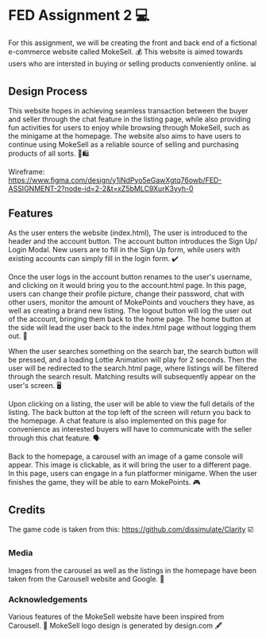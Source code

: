 # FED Assignment 2 💻
For this assignment, we will be creating the front and back end of a fictional e-commerce website called MokeSell. 💰
This website is aimed towards users who are intersted in buying or selling products conveniently online. 📊
## Design Process
This website hopes in achieving seamless transaction between the buyer and seller through the chat feature in the listing page, while also providing fun activities for users to enjoy while browsing through MokeSell, such as the minigame at the homepage. The website also aims to have users to continue using MokeSell as a reliable source of selling and purchasing products of all sorts. 🛒🛍️

Wireframe: https://www.figma.com/design/y1iNdPyo5eGawXgtq76owb/FED-ASSIGNMENT-2?node-id=2-2&t=xZ5bMLC9XurK3yyh-0
## Features 
As the user enters the website (index.html), The user is introduced to the header and the account button. The account button introduces the Sign Up/ Login Modal. New users are to fill in the Sign Up form, while users with existing accounts can simply fill in the login form. ✔️

Once the user logs in the account button renames to the user's username, and clicking on it would bring you to the account.html page. In this page, users can change their profile picture, change their password, chat with other users, monitor the amount of MokePoints and vouchers they have, as well as creating a brand new listing. The logout button will log the user out of the account, bringing them back to the home page. The home button at the side will lead the user back to the index.html page without logging them out. 🔑

When the user searches something on the search bar, the search button will be pressed, and a loading Lottie Animation will play for 2 seconds. Then the user will be redirected to the search.html page, where listings will be filtered through the search result. Matching results will subsequently appear on the user's screen. 🖥

Upon clicking on a listing, the user will be able to view the full details of the listing. The back button at the top left of the screen will return you back to the homepage. A chat feature is also implemented on this page for convenience as interested buyers will have to communicate with the seller through this chat feature. 🗣

Back to the homepage, a carousel with an image of a game console will appear. This image is clickable, as it will bring the user to a different page. In this page, users can engage in a fun platformer minigame. When the user finishes the game, they will be able to earn MokePoints. 🎮

## Credits 
The game code is taken from this: https://github.com/dissimulate/Clarity ☑️
### Media 
Images from the carousel as well as the listings in the homepage have been taken from the Carousell website and Google. 📝
### Acknowledgements
Various features of the MokeSell website have been inspired from Carousell. 👜
MokeSell logo design is generated by design.com 🖋️
